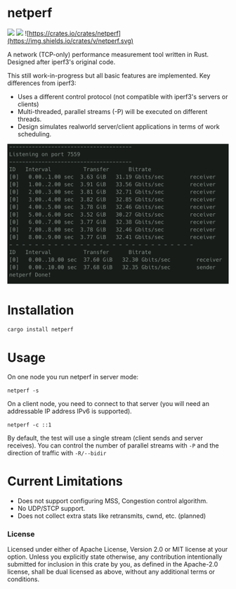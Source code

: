 # netperf
![](https://img.shields.io/crates/l/netperf)
![](https://github.com/AhmedSoliman/netperf/workflows/Continuous%20Integration/badge.svg)
![https://crates.io/crates/netperf](https://img.shields.io/crates/v/netperf.svg)

A network (TCP-only) performance measurement tool written in Rust. Designed after iperf3's
original code.


This still work-in-progress but all basic features are implemented. Key differences from iperf3:
- Uses a different control protocol (not compatible with iperf3's servers or clients)
- Multi-threaded, parallel streams (-P) will be executed on different threads.
- Design simulates realworld server/client applications in terms of work scheduling.

![](https://github.com/AhmedSoliman/netperf/blob/master/assets/screenshot.png)

# Installation
```
cargo install netperf
```

# Usage
On one node you run netperf in server mode:
```
netperf -s
```
On a client node, you need to connect to that server (you will need an addressable IP address IPv6 is supported).
```
netperf -c ::1
```
By default, the test will use a single stream (client sends and server receives). You can control the number of parallel streams with `-P` and the direction of traffic with `-R/--bidir`

# Current Limitations
- Does not support configuring MSS, Congestion control algorithm.
- No UDP/STCP support.
- Does not collect extra stats like retransmits, cwnd, etc. (planned)


### License
Licensed under either of Apache License, Version 2.0 or MIT license at your option.
Unless you explicitly state otherwise, any contribution intentionally submitted for inclusion in this crate by you, as defined in the Apache-2.0 license, shall be dual licensed as above, without any additional terms or conditions. 